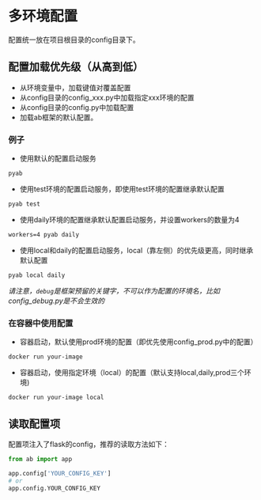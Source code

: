 # 多环境配置
配置统一放在项目根目录的config目录下。

## 配置加载优先级（从高到低）
- 从环境变量中，加载键值对覆盖配置
- 从config目录的config_xxx.py中加载指定xxx环境的配置
- 从config目录的config.py中加载配置
- 加载ab框架的默认配置。


### 例子  
- 使用默认的配置启动服务

```
pyab
```

- 使用test环境的配置启动服务，即使用test环境的配置继承默认配置

```
pyab test
```

- 使用daily环境的配置继承默认配置启动服务，并设置workers的数量为4

```
workers=4 pyab daily
```

- 使用local和daily的配置启动服务，local（靠左侧）的优先级更高，同时继承默认配置

```
pyab local daily
```

*请注意，`debug`是框架预留的关键字，不可以作为配置的环境名，比如config_debug.py是不会生效的*
   
### 在容器中使用配置
- 容器启动，默认使用prod环境的配置（即优先使用config_prod.py中的配置）

```
docker run your-image
```   

- 容器启动，使用指定环境（local）的配置（默认支持local,daily,prod三个环境)

```
docker run your-image local
```


   
## 读取配置项  
配置项注入了flask的config，推荐的读取方法如下：

```python
from ab import app

app.config['YOUR_CONFIG_KEY']
# or
app.config.YOUR_CONFIG_KEY
```
